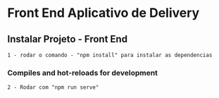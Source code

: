 # Front End Aplicativo de Delivery
## Instalar Projeto - Front End
```
1 - rodar o comando - "npm install" para instalar as dependencias
```

### Compiles and hot-reloads for development
```
2 - Rodar com "npm run serve"
```
